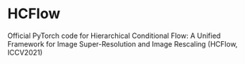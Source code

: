 # HCFlow
Official PyTorch code for Hierarchical Conditional Flow: A Unified Framework for Image Super-Resolution and Image Rescaling (HCFlow, ICCV2021) 
